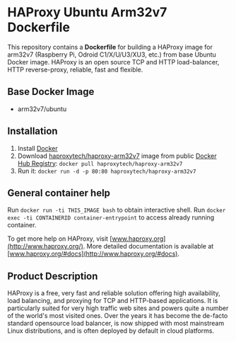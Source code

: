 HAProxy Ubuntu Arm32v7 Dockerfile
=================================

This repository contains a **Dockerfile** for building a HAProxy image for arm32v7
(Raspberry Pi, Odroid C1/X/U/U3/XU3, etc.) from base Ubuntu Docker image.
HAProxy is an open source TCP and HTTP load-balancer, HTTP reverse-proxy,
reliable, fast and flexible.

Base Docker Image
-----------------

* arm32v7/ubuntu

Installation
------------

1. Install [Docker](https://www.docker.com/)
2. Download [haproxytech/haproxy-arm32v7](https://registry.hub.docker.com/u/haproxytech/haproxy-arm32v7/) image from public [Docker Hub Registry](https://registry.hub.docker.com/): `docker pull haproxytech/haproxy-arm32v7`
3. Run it: `docker run -d -p 80:80 haproxytech/haproxy-arm32v7`

General container help
----------------------

Run `docker run -ti THIS_IMAGE bash` to obtain interactive shell.
Run `docker exec -ti CONTAINERID container-entrypoint` to access already running container.

To get more help on HAProxy, visit [www.haproxy.org](http://www.haproxy.org/). More detailed documentation
is available at [www.haproxy.org/#docs](http://www.haproxy.org/#docs).

Product Description
-------------------

HAProxy is a free, very fast and reliable solution offering high availability,
load balancing, and proxying for TCP and HTTP-based applications. It is
particularly suited for very high traffic web sites and powers quite a number of
the world's most visited ones. Over the years it has become the de-facto
standard opensource load balancer, is now shipped with most mainstream Linux
distributions, and is often deployed by default in cloud platforms. 
